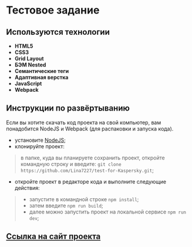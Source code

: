 # Тестовое задание

## Используются технологии
 
- **HTML5**
- **CSS3**
- **Grid Layout**
- **БЭМ Nested**
- **Семантические теги**
- **Адаптивная верстка**
- **JavaScript** 
- **Webpack**


## Инструкции по развёртыванию

Если вы хотите скачать код проекта на свой компьютер, вам понадобится NodeJS и Webpack (для распаковки и запуска кода).

- установите [NodeJS](https://nodejs.org/en/download/package-manager/);
- клонируйте проект:
> в папке, куда вы планируете сохранить проект, откройте командную строку и введите: `git clone https://github.com/Lina7227/test-for-Kaspersky.git`;
- откройте проект в редакторе кода и выполните следующие действия:

> - запустите в командной строке `npm install`;
> - затем введите `npm run build`;
> - далее можно запустить проект на локальной сервисе `npm run dev`;

## [Ссылка на сайт проекта](https://lina7227.github.io/test-for-Kaspersky/index.html)

